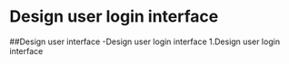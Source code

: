 # Design user login interface
##Design user interface
-Design user login interface
1.Design user login interface
